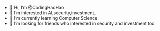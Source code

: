 - 👋 Hi, I’m @CodingHaoHao
- 👀 I’m interested in AI,security,investment...
- 🌱 I’m currently learning Computer Science
- 💞️ I’m looking for friends who interested in security and investment too

<!---
CodingHaoHao/CodingHaoHao is a ✨ special ✨ repository because its `README.md` (this file) appears on your GitHub profile.
You can click the Preview link to take a look at your changes.
--->
